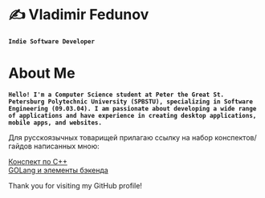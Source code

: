 # ✍ Vladimir Fedunov 

**` Indie Software Developer `**

# About Me

**` Hello! I'm a Computer Science student at Peter the Great St. Petersburg Polytechnic University (SPBSTU), specializing in Software Engineering (09.03.04). I am passionate about developing a wide range of applications and have experience in creating desktop applications, mobile apps, and websites. `**

Для русскоязычных товарищей прилагаю ссылку на набор конспектов/гайдов написанных мною:

<a href="https://carbonated-sceptre-6c8.notion.site/C-dbf8ca9676ec4315a4c12bce48fa7175?pvs=74">Конспект по C++</a></br>
<a href="https://carbonated-sceptre-6c8.notion.site/Go-72ce11c912f647558304f8b64ea67f23">GOLang и элементы бэкенда</a>




Thank you for visiting my GitHub profile!
